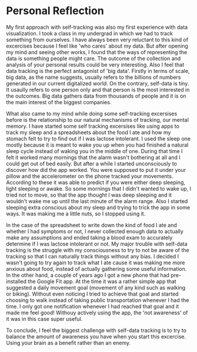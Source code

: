 # Personal Reflection

My first approach with self-tracking was also my first experience with data visualization. I took a class in my undergrad in which we had to track something from ourselves. I have always been very reluctant to this kind of excercises because I feel like 'who cares' about my data. But after opening my mind and seeing other works, I found that the ways of representing the data is something people might care. The outcome of the collection and analysis of your personal results could be very interesting. Also I feel that data tracking is the perfect antagonist of 'big data'. Firstly in terms of scale, big data, as the name suggests, usually refers to the billions of numbers generated in our current digitalized world. On the contrary, self-data is tiny. It usaully refers to one person only and that person is the most interested in the outcomes. Big data gathers data from thousands of people and it is on the main interest of the biggest companies. 

What also came to my mind while doing some self-tracking excersises before is the relationship to our natural mechanisms of tracking, our mental memory. I have started some self tracking excersises like using apps to track my sleep and a spreadsheets about the food I ate and how my stomach felt to try to find out if I was lactose intolerant. I used the sleep one mostly because it is meant to wake you up when you had finished a natural sleep cycle instead of waking you in the middle of one. During that time I felt it worked many mornings that the alarm wasn't bothering at all and I could get out of bed easily. But after a while I started unconsciously to discover how did the app worked. You were supposed to put it under your pillow and the accelerometer on the phone tracked your movements. According to these it was able to predict if you were either deep sleeping, light sleeping or awake. So some mornings that I didn't wanted to wake up, I tried not to move, so that the app thought I was deep sleeping and it wouldn't wake me up until the last minute of the alarm range. Also I started sleeping extra conscious about my sleep and trying to trick the app in some ways. It was making me a little nuts, so I stopped using it. 

In the case of the spreadsheet to write down the kind of food I ate and whether I had symptoms or not, I never collected enough data to actually make any assumptions and ended taking a blood exam to accurately determine if I was lactose intolerant or not. My major trouble with self-data tracking is the struggle with my consciousness to try to not be aware of the tracking so that I can naturally track things without any bias. I decided I wasn't going to try again to track what I ate cause it was making me more anxious about food, instead of actually gathering some useful information. In the other hand, a couple of years ago I got a new phone that had pre-installed the Google Fit app. At the time it was a rather simple app that suggested a daily movement goal (movement of any kind such as walking or biking). Without even noticing I tried to achieve that goal and started choosing to walk instead of taking public transportation whenever I had the time. I only got one notification whenever I had reached that goal and it made me feel good! Withouy actively using the app, the 'not awareness' of it was in this case super useful. 

To conclude, I feel the biggest challenge with self-data tracking is to try to balance the amount of awareness you have when you start this excercise. Using your brain as a benefit rather than an enemy. 
